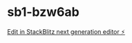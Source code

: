 # sb1-bzw6ab

[Edit in StackBlitz next generation editor ⚡️](https://stackblitz.com/~/github.com/yassiro/sb1-bzw6ab)